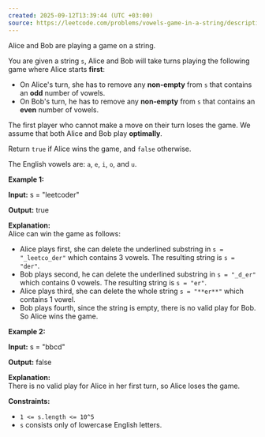 ```yaml
---
created: 2025-09-12T13:39:44 (UTC +03:00)
source: https://leetcode.com/problems/vowels-game-in-a-string/description/?envType=daily-question&envId=2025-09-12
---
```

Alice and Bob are playing a game on a string.

You are given a string `s`, Alice and Bob will take turns playing the following game where Alice starts **first**:

-   On Alice's turn, she has to remove any **non-empty** from `s` that contains an **odd** number of vowels.
-   On Bob's turn, he has to remove any **non-empty** from `s` that contains an **even** number of vowels.

The first player who cannot make a move on their turn loses the game. We assume that both Alice and Bob play **optimally**.

Return `true` if Alice wins the game, and `false` otherwise.

The English vowels are: `a`, `e`, `i`, `o`, and `u`.


**Example 1:**

**Input:** s = "leetcoder"

**Output:** true

**Explanation:**  
Alice can win the game as follows:

-   Alice plays first, she can delete the underlined substring in `s = "_leetco_der"` which contains 3 vowels. The resulting string is `s = "der"`.
-   Bob plays second, he can delete the underlined substring in `s = "_d_er"` which contains 0 vowels. The resulting string is `s = "er"`.
-   Alice plays third, she can delete the whole string `s = "**er**"` which contains 1 vowel.
-   Bob plays fourth, since the string is empty, there is no valid play for Bob. So Alice wins the game.


**Example 2:**

**Input:** s = "bbcd"

**Output:** false

**Explanation:**  
There is no valid play for Alice in her first turn, so Alice loses the game.

**Constraints:**

-   `1 <= s.length <= 10^5`
-   `s` consists only of lowercase English letters.
